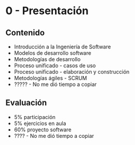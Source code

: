 # 0 - Presentación

## Contenido

- Introducción a la Ingeniería de Software
- Modelos de desarrollo software
- Metodologías de desarrollo
- Proceso unificado - casos de uso
- Proceso unificado - elaboración y construcción
- Metodologías ágiles - SCRUM
- ????? - No me dió tiempo a copiar


## Evaluación

- 5% participación
- 5% ejercicios en aula
- 60% proyecto software
- ???? - No me dió tiempo a copiar
